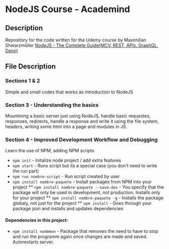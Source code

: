 # NodeJS Course - Academind
## Description
Repository for the code written for the Udemy course by Maximilian Shwarzmüller [NodeJS - The Complete Guide(MCV, REST, APIs, GraphQL, Deno)](https://www.udemy.com/course/nodejs-the-complete-guide/)
## File Description
### Sections 1 & 2
Simple and small codes that works as introduction to NodeJS
### Section 3 - Understanding the basics
Mountining a basic server just using NodeJS, handle basic requestes, responses, redirects, handle a response and write it using the file system, headers, writing some html into a page and modules in JS.
### Section 4 - Improved Development Workflow and Debugging
Learn the use of NPM, adding NPM scripts
* `npm init` - Initalize node project / add extra features
* `npm start` - Runs script but its a special case (you don't need to write the run part) 
* `npm run nombre-script` - Run script created by user
* `npm install nombre-paquete` - Install packages from NPM into your project
** `npm install nombre-paquete --save-dev` - You specify that the package will only be used in development, not production. Installs only for your project
** `npm install nombre-paquete -g` - Installs the package globaly, not just for the project
** `npm install` - Goes through your package json and installs and updates dependencies
#### Dependencies in this project:
* `npm install nodemon` - Package that removes the need to have to stop and run the programm again once changes are made and saved. Autorestarts server. 
